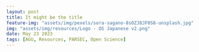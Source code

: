 ```yaml
---
layout: post
title: It might be the title
feature-img: "assets/img/pexels/sora-sagano-8sOZJ8JF0S8-unsplash.jpg"
img: "assets/img/resources/Logo - OS Japanese v2.png"
date: May 23 2023
tags: [AGU, Resources, PARSEC, Open Science]
---
```


<!--  commented out until the Japanese versions are ready
# オープンサイエンスの旅の第一歩を踏み出そう！

オープンサイエンスに関する知識や経験は人それぞれで異なるでしょう。しかしすべての研究者に共通して言えるのは、研究プロセスや研究成果物をよりオープンに広く共有することで、科学の知見を誰もが利用できるようになり、、共同研究・共同作業や、科学的知識・業績を生み出し、、成果の評価、そして科学コミュニケーションの促進につながるということです。オープンサイエンスへの旅を始めようとしている**研究者**や**研究チーム**のために、私たちは以下のチェックリストとガイドラインを用意しました。

## 研究者の方へ
– 以下にあげた資料を活用すれば、あなたの研究がより他の人々から**認知**されやすくなり、あなたの研究活動や関連情報がより「見える化」(**可視化**)されるとともに、いろいろな人から見つけてもらいやすくなる(**発見可能**)でしょう。
## 自分の研究チームまたは研究室
– 以下の資料は「ガイダンス」であり、あなたとあなたの研究チームが**オープンな共同作業**を進めるために役立つものです。
## オープンサイエンスの実践を進める旅の第一歩を踏み出そう


### 1. あなたの「デジタルプレゼンス」(Digital Presence)

#### あなたの研究と、データ、ソフトウェア、機関などとの関係を明確にしましょう！

あなたは研究者として、デジタル環境の中で自分がどのように見えるか、様々な情報を作成、管理しているでしょう。あなたの活動に関するデジタルな関連情報（プロフィール）を管理することで、「デジタルプレゼンス」をよりよいものにすることができます。これにより、あなたの研究や科学的貢献の認知度を高め、将来の共同研究者やパートナー候補とのつながりが生まれ、あなたの研究が利用された場合には、それがあなたの評価にもつながります。私たちはこれを「あなたのデジタルプレゼンス」と呼んでいます。

[あなたのデジタルプレゼンス](https://doi.org/10.5281/zenodo.7944747)を管理してよりよくするために、チェックリストをご活用ください。


### 2. データのドキュメンテーションと引用のチェックリスト

#### あなたの研究の裏付けとなるデータを”Data Availability Statement”とともに共有し、参考文献リストの中で引用しましょう。
 
あなたが研究のために作成したデータは、過去からの科学の記録、実績の蓄積へ加えられるべき、貴重な学術的貢献です。計画的なデータの作成、管理、記録、保存は、あなたのデータの共有および貢献が評価され学術貢献として認められるために、とても重要です。

[データのドキュメンテーションと引用のチェックリスト](https://doi.org/10.5281/zenodo.7944764)を活用して、あなたのデータ管理と共有方法が、評価や可視化などにつながるようにしましょう。 


### 3. ソフトウェアのドキュメンテーションと引用のチェックリスト

#### あなたの研究に利用したソフトウェアを”Data Availability Statement”とともに共有し、参考文献リストの中で適切に引用しましょう。

あなたが研究のために開発したソフトウェアは、過去からの科学の記録、実績の蓄積に加えられるべき貴重な学術的貢献です。計画的なソフトウェアのバージョンコントロール、管理、記録、保存は、あなたのソフトウェアが評価され、学術貢献と認められるために、とても重要です。

[ソフトウェアのドキュメンテーションと引用のチェックリスト](https://doi.org/10.5281/zenodo.7944760)を活用して、あなたのソフトウェア管理と共有方法を、より評価され、貢献が認められるようにしていきましょう。


<!--  commented out until the Japanese versions are ready 
## Discover steps for your team to take as they move towards working openly

### 4. Open Science Practices for Teams

#### _Prepare Your Team for Open Science._

Help your lab or research team take the initial steps towards Open Science by developing and incorporating Open Science practices in your research workflow. Improve your team’s data and software management practices and learn preservation best practices. 

Use these guidelines: [Open Science Practices for Teams](https://doi.org/10.5281/zenodo.7402075)

### 5. Open Science Resources and Guidance for Teams

#### _Equip Your Team for Open Science._

Practicing transparency and openness allows research teams and collaborators to work together efficiently and effectively, enhancing the research workflow. Open Science practices can help teams to work together smoothly, even when they’re not in the same room. Ensure your team has access to common resources and guidelines that support collaboration, transparency, and openness.

Use these guidelines: [Open Science Resources and Guidance for Teams](https://doi.org/10.5281/zenodo.7402270)


### 6. Digital Objects Open Science Checklist for Teams

#### _Develop a Team Preservation Process._

Developing a preservation plan for your research team will help ensure your research is always documented, data is backed up, and results are reproducible, even as the team changes. Use this checklist to ensure all digital objects created or used by the team are fully documented, preserved for the long-term, and made openly accessible to the team.

Use these guidelines: [Digital Objects Open Science Checklist for Teams](https://doi.org/10.5281/zenodo.7402540)
end coment -->
<!--  commented out until the Japanese versions are ready
## これらの資料は、PARSECプロジェクトチームによって開発されました。
![image](https://user-images.githubusercontent.com/113625013/206821607-d5ad3f16-cc73-44fe-87c3-9df3ea68fe38.png)

### 画像クレジット
ロゴ(リソースページ)およびバナー(このページ): 写真：Finn Hackshaw on Unsplash, Unsplashライセンスによる

### 関連情報
AGUによるオープンサイエンスへの取り組みについては、[ホームページ](https://www.agu.org/open-science)をご覧ください。

[メーリングリストに登録](https://forms.monday.com/forms/b4284b3ea07f6e4d801f03451d5f7ac4?r=use1)して、AGUのオープンサイエンスへの取り組みに関する情報を受信できます（不定期）。


### 助成金情報
この研究は、「自然保護区が社会経済に及ぼす影響の多国融合研究を通じた新たなデータ共有・再利用手法の構築（PARSEC）」プロジェクトの一部であり、ベルモント・フォーラムより、[全米科学財団（NSF、Grant 1929464）](https://www.nsf.gov/awardsearch/showAward?AWD_ID=1929464&HistoricalAwards=false)、[フランス国立研究機構 （ANR）](https://anr.fr/Project-ANR-18-BELM-0002)、[ブラジル サンパウロ州研究財団（FAPESP）](https://bv.fapesp.br/pt/auxilios/104269/desenvolvimento-de-novas-ferramentas-para-o-compartilhamento-e-reuso-de-dados-atraves-de-pesquisa-tr/)、[日本科学技術振興機構（JST）](https://doi.org/10.52926/JPMJBF1802)を通じた資金提供を受けています。
